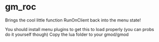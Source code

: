 gm_roc
======

Brings the cool little function RunOnClient back into the menu state!

You should install menu plugins to get this to load properly (you can probs do it yourself though)
Copy the lua folder to your gmod/gmod
